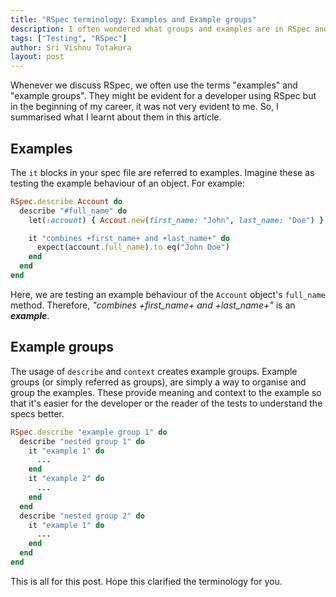 ```yaml
---
title: "RSpec terminology: Examples and Example groups"
description: I often wondered what groups and examples are in RSpec and I wanted to summarise my learning in this article
tags: ["Testing", "RSpec"]
author: Sri Vishnu Totakura
layout: post
---
```


Whenever we discuss RSpec, we often use the terms "examples" and "example groups".
They might be evident for a developer using RSpec but in the beginning of my
career, it was not very evident to me.
So, I summarised what I learnt about them in this article.

## Examples

The `it` blocks in your spec file are referred to examples.
Imagine these as testing the example behaviour of an object.
For example:

```ruby
RSpec.describe Account do
  describe "#full_name" do
    let(:account) { Accout.new(first_name: "John", last_name: "Doe") }

    it "combines +first_name+ and +last_name+" do
      expect(account.full_name).to eq("John Doe")
    end
  end
end
```

Here, we are testing an example behaviour of the `Account` object's
`full_name` method.
Therefore, *"combines +first_name+ and +last_name+"* is an ***example***.

## Example groups

The usage of `describe` and `context` creates example groups.
Example groups (or simply referred as groups), are simply a way to organise and group the examples.
These provide meaning and context to the example so that it's easier for the developer or the reader of the tests to understand the specs better.

```ruby
RSpec.describe "example group 1" do
  describe "nested group 1" do
    it "example 1" do
      ...
    end
    it "example 2" do
      ...
    end
  end
  describe "nested group 2" do
    it "example 1" do
      ...
    end
  end
end
```

This is all for this post.
Hope this clarified the terminology for you.
